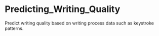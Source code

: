 # Predicting_Writing_Quality
Predict writing quality based on writing process data such as keystroke patterns.
